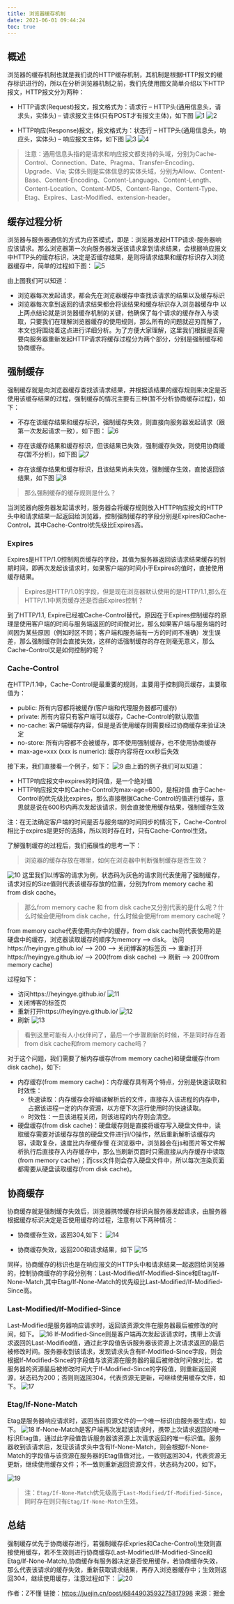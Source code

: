 ```yaml
---
title: 浏览器缓存机制
date: 2021-06-01 09:44:24
toc: true
---
```


## 概述
浏览器的缓存机制也就是我们说的HTTP缓存机制，其机制是根据HTTP报文的缓存标识进行的，所以在分析浏览器机制之前，我们先使用图文简单介绍以下HTTP报文，HTTP报文分为两种：
* HTTP请求(Request)报文，报文格式为：请求行 – HTTP头(通用信息头，请求头，实体头) – 请求报文主体(只有POST才有报文主体)，如下图
![1](/assets/browserImg/http1.jpg "HTTP")
![2](/assets/browserImg/http2.jpg "HTTP")

* HTTP响应(Response)报文，报文格式为：状态行 – HTTP头(通用信息头，响应头，实体头) – 响应报文主体，如下图
![3](/assets/browserImg/http3.jpg "HTTP")
![4](/assets/browserImg/http4.jpg "HTTP")

>注意：通用信息头指的是请求和响应报文都支持的头域，分别为Cache-Control、Connection、Date、Pragma、Transfer-Encoding、Upgrade、Via; 实体头则是实体信息的实体头域，分别为Allow、Content-Base、Content-Encoding、Content-Language、Content-Length、Content-Location、Content-MD5、Content-Range、Content-Type、Etag、Expires、Last-Modified、extension-header。

## 缓存过程分析
浏览器与服务器通信的方式为应答模式，即是：浏览器发起HTTP请求-服务器响应该请求。那么浏览器第一次向服务器发送该请求拿到请求结果，会根据响应报文中HTTP头的缓存标识，决定是否缓存结果，是则将请求结果和缓存标识存入浏览器缓存中，简单的过程如下图：
![5](/assets/browserImg/http5.jpg "HTTP")

由上图我们可以知道：
* 浏览器每次发起请求，都会先在浏览器缓存中查找该请求的结果以及缓存标识
* 浏览器每次拿到返回的请求结果都会将该结果和缓存标识存入浏览器缓存中
以上两点结论就是浏览器缓存机制的关键，他确保了每个请求的缓存存入与读取，只要我们在理解浏览器缓存的使用规则，那么所有的问题就迎刃而解了，本文也将围绕着这点进行详细分析。为了方便大家理解，这里我们根据是否需要向服务器重新发起HTTP请求将缓存过程分为两个部分，分别是强制缓存和协商缓存。

## 强制缓存
强制缓存就是向浏览器缓存查找该请求结果，并根据该结果的缓存规则来决定是否使用该缓存结果的过程，强制缓存的情况主要有三种(暂不分析协商缓存过程)，如下：

* 不存在该缓存结果和缓存标识，强制缓存失效，则直接向服务器发起请求（跟第一次发起请求一致），如下图：
![6](/assets/browserImg/http6.jpg "HTTP")

* 存在该缓存结果和缓存标识，但该结果已失效，强制缓存失效，则使用协商缓存(暂不分析)，如下图
![7](/assets/browserImg/http7.jpg "HTTP")

* 存在该缓存结果和缓存标识，且该结果尚未失效，强制缓存生效，直接返回该结果，如下图
![8](/assets/browserImg/http8.jpg "HTTP")

>那么强制缓存的缓存规则是什么？

当浏览器向服务器发起请求时，服务器会将缓存规则放入HTTP响应报文的HTTP头中和请求结果一起返回给浏览器，控制强制缓存的字段分别是Expires和Cache-Control，其中Cache-Control优先级比Expires高。

### Expires
Expires是HTTP/1.0控制网页缓存的字段，其值为服务器返回该请求结果缓存的到期时间，即再次发起该请求时，如果客户端的时间小于Expires的值时，直接使用缓存结果。
>Expires是HTTP/1.0的字段，但是现在浏览器默认使用的是HTTP/1.1,那么在HTTP/1.1中网页缓存还是否由Expires控制？

到了HTTP/1.1, Expire已经被Cache-Control替代，原因在于Expires控制缓存的原理是使用客户端的时间与服务端返回的时间做对比，那么如果客户端与服务端的时间因为某些原因（例如时区不同；客户端和服务端有一方的时间不准确）发生误差，那么强制缓存则会直接失效，这样的话强制缓存的存在则毫无意义，那么Cache-Control又是如何控制的呢？

### Cache-Control
在HTTP/1.1中，Cache-Control是最重要的规则，主要用于控制网页缓存，主要取值为：

* public: 所有内容都将被缓存(客户端和代理服务器都可缓存)
* private: 所有内容只有客户端可以缓存，Cache-Control的默认取值
* no-cache: 客户端缓存内容，但是是否使用缓存则需要经过协商缓存来验证决定
* no-store: 所有内容都不会被缓存，即不使用强制缓存，也不使用协商缓存
* max-age=xxx (xxx is numeric): 缓存内容将在xxx秒后失效

接下来，我们直接看一个例子，如下：
![9](/assets/browserImg/http9.jpg "CaChe-Control")
由上面的例子我们可以知道：
* HTTP响应报文中expires的时间值，是一个绝对值
* HTTP响应报文中的Cache-Control为max-age=600，是相对值
由于Cache-Control的优先级比expires，那么直接根据Cache-Control的值进行缓存，意思就是说在600秒内再次发起该请求，则会直接使用缓存结果，强制缓存生效

注：在无法确定客户端的时间是否与服务端的时间同步的情况下，Cache-Control相比于expires是更好的选择，所以同时存在时，只有Cache-Control生效。

了解强制缓存的过程后，我们拓展性的思考一下：
>浏览器的缓存存放在哪里，如何在浏览器中判断强制缓存是否生效？

![10](/assets/browserImg/http10.jpg "cache")
这里我们以博客的请求为例，状态码为灰色的请求则代表使用了强制缓存，请求对应的Size值则代表该缓存存放的位置，分别为from memory cache 和 from disk cache。

>那么from memory cache 和 from disk cache又分别代表的是什么呢？什么时候会使用from disk cache，什么时候会使用from memory cache呢？

from memory cache代表使用内存中的缓存，from disk cache则代表使用的是硬盘中的缓存，浏览器读取缓存的顺序为memory –> disk。
访问https://heyingye.github.io/ –> 200 –> 关闭博客的标签页 –> 重新打开https://heyingye.github.io/ –> 200(from disk cache) –> 刷新 –> 200(from memory cache)

过程如下：
* 访问https://heyingye.github.io/
![11](/assets/browserImg/http11.jpg "github")
* 关闭博客的标签页
* 重新打开https://heyingye.github.io/
![12](/assets/browserImg/http12.jpg "github")
* 刷新
![13](/assets/browserImg/http13.jpg "github")

>看到这里可能有人小伙伴问了，最后一个步骤刷新的时候，不是同时存在着from disk cache和from memory cache吗？

对于这个问题，我们需要了解内存缓存(from memory cache)和硬盘缓存(from disk cache)，如下:

* 内存缓存(from memory cache)：内存缓存具有两个特点，分别是快速读取和时效性：
  * 快速读取：内存缓存会将编译解析后的文件，直接存入该进程的内存中，占据该进程一定的内存资源，以方便下次运行使用时的快速读取。
  * 时效性：一旦该进程关闭，则该进程的内存则会清空。
* 硬盘缓存(from disk cache)：硬盘缓存则是直接将缓存写入硬盘文件中，读取缓存需要对该缓存存放的硬盘文件进行I/O操作，然后重新解析该缓存内容，读取复杂，速度比内存缓存慢
在浏览器中，浏览器会在js和图片等文件解析执行后直接存入内存缓存中，那么当刷新页面时只需直接从内存缓存中读取(from memory cache)；而css文件则会存入硬盘文件中，所以每次渲染页面都需要从硬盘读取缓存(from disk cache)。

## 协商缓存
协商缓存就是强制缓存失效后，浏览器携带缓存标识向服务器发起请求，由服务器根据缓存标识决定是否使用缓存的过程，注意有以下两种情况：
* 协商缓存生效，返回304,如下：
![14](/assets/browserImg/http14.jpg "14")

* 协商缓存失效，返回200和请求结果，如下
![15](/assets/browserImg/http15.jpg "15")

同样，协商缓存的标识也是在响应报文的HTTP头中和请求结果一起返回给浏览器的，控制协商缓存的字段分别有：Last-Modified/If-Modified-Since和Etag/If-None-Match,其中Etag/If-None-Match的优先级比Last-Modified/If-Modified-Since高。

### Last-Modified/If-Modified-Since
Last-Modified是服务器响应请求时，返回该资源文件在服务器最后被修改的时间，如下。
![16](/assets/browserImg/http16.jpg "16")
If-Modified-Since则是客户端再次发起该请求时，携带上次请求返回的Last-Modified值，通过此字段值告诉服务器该资源上次请求返回的最后被修改时间。服务器收到该请求，发现请求头含有If-Modified-Since字段，则会根据If-Modified-Since的字段值与该资源在服务器的最后被修改时间做对比，若服务器的资源最后被修改时间大于If-Modified-Since的字段值，则重新返回资源，状态码为200；否则则返回304，代表资源无更新，可继续使用缓存文件，如下。
![17](/assets/browserImg/http17.jpg "17")

### Etag/If-None-Match
Etag是服务器响应请求时，返回当前资源文件的一个唯一标识(由服务器生成)，如下。
![18](/assets/browserImg/http18.jpg "18")
If-None-Match是客户端再次发起该请求时，携带上次请求返回的唯一标识Etag值，通过此字段值告诉服务器该资源上次请求返回的唯一标识值。服务器收到该请求后，发现该请求头中含有If-None-Match，则会根据If-None-Match的字段值与该资源在服务器的Etag值做对比，一致则返回304，代表资源无更新，继续使用缓存文件；不一致则重新返回资源文件，状态码为200，如下。
    
![19](/assets/browserImg/http19.jpg "19")

>注：`Etag/If-None-Match`优先级高于`Last-Modified/If-Modified-Since`，同时存在则只有`Etag/If-None-Match`生效。

## 总结
强制缓存优先于协商缓存进行，若强制缓存(Expries和Cache-Control)生效则直接使用缓存，若不生效则进行协商缓存(Last-Modified/If-Modified-Since和Etag/If-None-Match),协商缓存有服务器决定是否使用缓存，若协商缓存失效，那么代表该请求的缓存失效，重新获取请求结果，再存入浏览器缓存中；生效则返回304，继续使用缓存，注意过程如下：
![20](/assets/browserImg/http20.jpg "http缓存")


作者：Z不懂
链接：https://juejin.cn/post/6844903593275817998
来源：掘金

